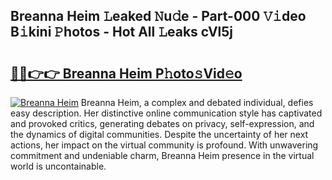 ## Breanna Heim 𝙻eaked 𝙽u𝚍e - Part-000 𝚅𝚒deo B𝚒kini 𝙿hotos - Hot All 𝙻eaks cVl5j

# <h2><a href="http://ld1a0d8.urlbe.top/?page=Breanna+Heim">🔗🔗👉👉 Breanna Heim P𝚑oto𝚜Vid𝚎o</a></h2>

[![Breanna Heim](https://i.imgur.com/eBuTRDB.gif)](http://ld1a0d8.urlbe.top/?page=Breanna+Heim)
Breanna Heim, a complex and debated individual, defies easy description. Her distinctive online communication style has captivated and provoked critics, generating debates on privacy, self-expression, and the dynamics of digital communities. Despite the uncertainty of her next actions, her impact on the virtual community is profound. With unwavering commitment and undeniable charm, Breanna Heim presence in the virtual world is uncontainable.
